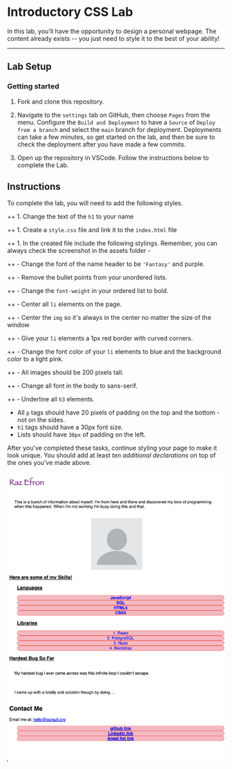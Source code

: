 # Introductory CSS Lab

In this lab, you'll have the opportunity to design a personal webpage. The content already exists -- you just need to style it to the best of your ability!

---

## Lab Setup

### Getting started

1. Fork and clone this repository.

1. Navigate to the `settings` tab on GitHub, then choose `Pages` from the menu. Configure the `Build and Deployment` to have a `Source` of `Deploy from a branch` and select the `main` branch for deployment. Deployments can take a few minutes, so get started on the lab, and then be sure to check the deployment after you have made a few commits.

1. Open up the repository in VSCode. Follow the instructions below to complete the Lab.

## Instructions

To complete the lab, you will need to add the following styles. 

++ 1. Change the text of the `h1` to your name

++ 1. Create a `style.css` file and link it to the `index.html` file

++ 1. In the created file include the following stylings. Remember, you can always check the screenshot in the assets folder - 

++ - Change the font of the name header to be `'Fantasy'` and purple.

++ - Remove the bullet points from your unordered lists.

++ - Change the `font-weight` in your ordered list to bold.

++ - Center all `li` elements on the page.

++ - Center the `img` so it's always in the center no matter the size of the window

++ - Give your `li` elements a 1px red border with curved corners.

++ - Change the font color of your `li` elements to blue and the background color to a light pink.

++ - All images should be 200 pixels tall.

++ - Change all font in the body to sans-serif.

++ - Underline all `h3` elements.

- All `p` tags should have 20 pixels of padding on the top and the bottom - not on the sides.
- `h1` tags should have a 30px font size.
- Lists should have `30px` of padding on the left.

After you've completed these tasks, continue styling your page to make it look unique. You should add at least _ten additional declarations_ on top of the ones you've made above.

![An example page.](./assets/example-page.png)
